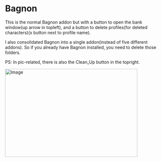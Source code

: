 # Bagnon
This is the normal Bagnon addon but with a button to open the bank window(up arrow in topleft), and a button to delete profiles(for deleted characters)(x button next to profile name).  

I also consolidated Bagnon into a single addon(instead of five different addons). So if you already have Bagnon installed, you need to delete those folders.  

PS: In pic-related, there is also the Clean_Up button in the topright.

<img width="432" height="287" alt="Image" src="https://github.com/user-attachments/assets/eb2fdd3e-5a9f-488c-b066-18235ad50914" />
